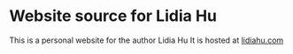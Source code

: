 # Website source for Lidia Hu
This is a personal website for the author Lidia Hu
It is hosted at [lidiahu.com](https://www.lidiahu.com)